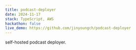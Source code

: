 ```yaml
---
title: podcast-deployer
date: 2024-11-17
stack: TypeScript, AWS
hackathon: false
live_demo: https://github.com/jinyoungch/podcast-deployer
---
```


self-hosted podcast deployer.
